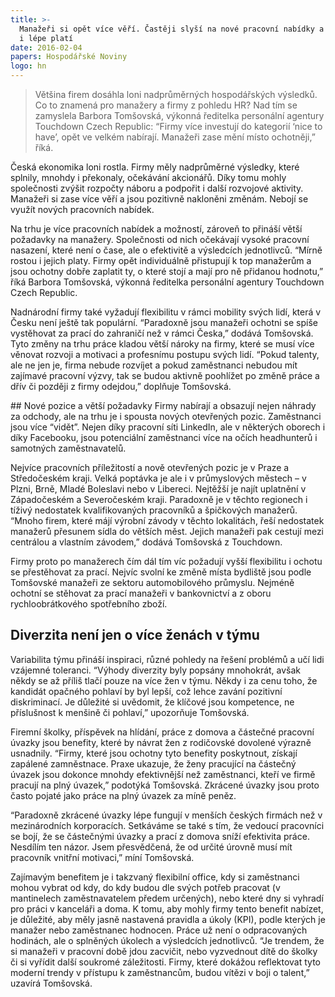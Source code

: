 ```yaml
---
title: >-
  Manažeři si opět více věří. Častěji slyší na nové pracovní nabídky a firmy je
  i lépe platí
date: 2016-02-04
papers: Hospodářské Noviny
logo: hn
---
```

> Většina firem dosáhla loni nadprůměrných hospodářských výsledků. Co to znamená pro manažery a firmy z pohledu HR? Nad tím se zamyslela Barbora Tomšovská, výkonná ředitelka personální agentury Touchdown Czech Republic: “Firmy více investují do kategorií ‘nice to have’, opět ve velkém nabírají. Manažeři zase mění místo ochotněji,” říká.

Česká ekonomika loni rostla. Firmy měly nadprůměrné výsledky, které splnily, mnohdy i překonaly, očekávání akcionářů. Díky tomu mohly společnosti zvýšit rozpočty náboru a podpořit i další rozvojové aktivity. Manažeři si zase více věří a jsou pozitivně nakloněni změnám. Nebojí se využít nových pracovních nabídek.

Na trhu je více pracovních nabídek a možností, zároveň to přináší větší požadavky na manažery. Společnosti od nich očekávají vysoké pracovní nasazení, které není o čase, ale o efektivitě a výsledcích jednotlivců. “Mírně rostou i jejich platy. Firmy opět individuálně přistupují k top manažerům a jsou ochotny dobře zaplatit ty, o které stojí a mají pro ně přidanou hodnotu,” říká Barbora Tomšovská, výkonná ředitelka personální agentury Touchdown Czech Republic.

Nadnárodní firmy také vyžadují flexibilitu v rámci mobility svých lidí, která v Česku není ještě tak populární. “Paradoxně jsou manažeři ochotni se spíše vystěhovat za prací do zahraničí než v rámci Česka,” dodává Tomšovská. Tyto změny na trhu práce kladou větší nároky na firmy, které se musí více věnovat rozvoji a motivaci a profesnímu postupu svých lidí. “Pokud talenty, ale ne jen je, firma nebude rozvíjet a pokud zaměstnanci nebudou mít zajímavé pracovní výzvy, tak se budou aktivně poohlížet po změně práce a dřív či později z firmy odejdou,” doplňuje Tomšovská.

\##&nbsp;Nové pozice a větší požadavky
Firmy nabírají a obsazují nejen náhrady za odchody, ale na trhu je i spousta nových otevřených pozic. Zaměstnanci jsou více “vidět”. Nejen díky pracovní síti LinkedIn, ale v některých oborech i díky Facebooku, jsou potenciální zaměstnanci více na očích headhunterů i samotných zaměstnavatelů.

Nejvíce pracovních příležitostí a nově otevřených pozic je v Praze a Středočeském kraji. Velká poptávka je ale i v průmyslových městech – v Plzni, Brně, Mladé Boleslavi nebo v Libereci. Nejtěžší je najít uplatnění v Západočeském a Severočeském kraji. Paradoxně je v těchto regionech i tíživý nedostatek kvalifikovaných pracovníků a špičkových manažerů. “Mnoho firem, které májí výrobní závody v těchto lokalitách, řeší nedostatek manažerů přesunem sídla do větších měst. Jejich manažeři pak cestují mezi centrálou a vlastním závodem,” dodává Tomšovská z Touchdown.

Firmy proto po manažerech čím dál tím víc požadují vyšší flexibilitu i ochotu se přestěhovat za prací. Nejvíc svolní ke změně místa bydliště jsou podle Tomšovské manažeři ze sektoru automobilového průmyslu. Nejméně ochotní se stěhovat za prací manažeři v bankovnictví a z oboru rychloobrátkového spotřebního zboží.

## Diverzita není jen o více ženách v týmu

Variabilita týmu přináší inspiraci, různé pohledy na řešení problémů a učí lidi vzájemné toleranci. “Výhody diverzity byly popsány mnohokrát, avšak někdy se až příliš tlačí pouze na více žen v týmu. Někdy i za cenu toho, že kandidát opačného pohlaví by byl lepší, což lehce zavání pozitivní diskriminací. Je důležité si uvědomit, že klíčové jsou kompetence, ne příslušnost k menšině či pohlaví,” upozorňuje Tomšovská.

Firemní školky, příspěvek na hlídání, práce z domova a částečné pracovní úvazky jsou benefity, které by návrat žen z rodičovské dovolené výrazně usnadnily. “Firmy, které jsou ochotny tyto benefity poskytnout, získají zapálené zamněstnace. Praxe ukazuje, že ženy pracující na částečný úvazek jsou dokonce mnohdy efektivnější než zaměstnanci, kteří ve firmě pracují na plný úvazek,” podotýká Tomšovská. Zkrácené úvazky jsou proto často pojaté jako práce na plný úvazek za míně peněz.

“Paradoxně zkrácené úvazky lépe fungují v menších českých firmách než v mezinárodních korporacích. Setkáváme se také s tím, že vedoucí pracovníci se bojí, že se částečnými úvazky a prací z domova sníží efektivita práce. Nesdílím ten názor. Jsem přesvědčená, že od určité úrovně musí mít pracovník vnitřní motivaci,” míní Tomšovská.

Zajímavým benefitem je i takzvaný flexibilní office, kdy si zaměstnanci mohou vybrat od kdy, do kdy budou dle svých potřeb pracovat (v mantinelech zaměstnavatelem předem určených), nebo které dny si vyhradí pro práci v kanceláři a doma. K tomu, aby mohly firmy tento benefit nabízet, je důležité, aby měly jasně nastavená pravidla a úkoly (KPI), podle kterých je manažer nebo zaměstnanec hodnocen. Práce už není o odpracovaných hodinách, ale o splněných úkolech a výsledcích jednotlivců. “Je trendem, že si manažeři v pracovní době jdou zacvičit, nebo vyzvednout dítě do školky či si vyřídit další soukromé záležitosti. Firmy, které dokážou reflektovat tyto moderní trendy v přístupu k zaměstnancům, budou vítězi v boji o talent,” uzavírá Tomšovská.
